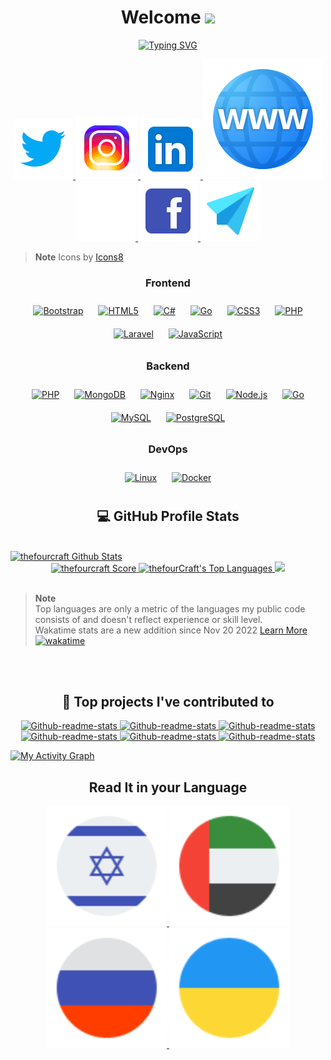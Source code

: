 <!-- Welcome Text -->
<div align="center"><h1>Welcome 
<img src="https://media.giphy.com/media/hvRJCLFzcasrR4ia7z/giphy.gif" width="28">
</h1>

<!-- Typing SVG by DenverCoder1 - https://github.com/DenverCoder1/readme-typing-svg -->
<a href="https://git.io/typing-svg">
<img src="https://readme-typing-svg.herokuapp.com?font=M+PLUS+Rounded+1c&pause=2000&color=F7F7F7&center=true&vCenter=true&width=435&lines=Self+Thought+DevOps+And+QA+Engineer;Open+Source+Advocate;Considered+Entrepreneur;Zero+Trust+Network+Architecture+Fan;Past+Music+Producer;OSS+Contributor;Community+Manager;Israeli;Photographer;Local+Guides+Contributor;Translator" 
alt="Typing SVG" />
</a>
</div>

<!-- Contact Me -->
<p align="center">
    <a href="https://twitter.com/thefourcraft">
    <img alt="Twitter" title="Twitter" 
    src="photos/Twitter-icon.svg"/>
    </a>
    <a href="https://www.instagram.com/david_furman/">
    <img alt="Instagram" title="Instagram" 
    src="photos/Instagram-icon.svg"/>
    </a>
    <a href="https://www.linkedin.com/in/david-furman/t">
    <img alt="Linkedin" title="Linkedin" 
    src="photos/Linkedin-Icon.svg"/>
    <a href="https://thefourcraft.com">
    <img alt="Website" title="My Website" 
    src="photos/Website-big-Icon.svg"/>
    </a>
    <a href="https://github.com/thefourcraft">
    <img alt="GitHub" title="GitHub" 
    src="photos/Github-icon.svg"/>
    </a>
    <a href="https://www.facebook.com/david2004furman">
    <img alt="Facebook" title="Facebook" 
    src="photos/Facebook-icon.svg"/>
    </a>
    <a href="mailto:me@thefourcraft.com?subject=[GitHub]">
    <img alt="Email" title="Email" 
    src="photos/Email-icon.svg"/>
    </a>
</p>

> **Note**
Icons by <a target="_blank" href="https://icons8.com">Icons8</a>

<div align="center">
<h3>Frontend</h3> 
<a href="https://getbootstrap.com/docs/3.4/javascript/" target="_blank"><img style="margin: 10px" src="https://profilinator.rishav.dev/skills-assets/bootstrap-plain.svg" alt="Bootstrap" height="50" /></a>  
<a href="https://en.wikipedia.org/wiki/HTML5" target="_blank"><img style="margin: 10px" src="https://profilinator.rishav.dev/skills-assets/html5-original-wordmark.svg" alt="HTML5" height="50" /></a>  
<a href="https://docs.microsoft.com/en-us/dotnet/csharp/" target="_blank"><img style="margin: 10px" src="https://profilinator.rishav.dev/skills-assets/csharp-original.svg" alt="C#" height="50" /></a>  
<a href="https://go.dev/" target="_blank"><img style="margin: 10px" src="https://profilinator.rishav.dev/skills-assets/go-original.svg" alt="Go" height="50" /></a>  
<a href="https://www.w3schools.com/css/" target="_blank"><img style="margin: 10px" src="https://profilinator.rishav.dev/skills-assets/css3-original-wordmark.svg" alt="CSS3" height="50" /></a>  
<a href="https://www.php.net/" target="_blank"><img style="margin: 10px" src="https://profilinator.rishav.dev/skills-assets/php-original.svg" alt="PHP" height="50" /></a>  
<a href="https://laravel.com/" target="_blank"><img style="margin: 10px" src="https://profilinator.rishav.dev/skills-assets/laravel-plain-wordmark.svg" alt="Laravel" height="50" /></a>  
<a href="https://www.javascript.com/" target="_blank"><img style="margin: 10px" src="https://profilinator.rishav.dev/skills-assets/javascript-original.svg" alt="JavaScript" height="50" /></a>  
</div>

</td><td valign="top" width="33%">


<div align="center">
<h3>Backend</h3>
<a href="https://www.php.net/" target="_blank"><img style="margin: 10px" src="https://profilinator.rishav.dev/skills-assets/php-original.svg" alt="PHP" height="50" /></a>  
<a href="https://www.mongodb.com/" target="_blank"><img style="margin: 10px" src="https://profilinator.rishav.dev/skills-assets/mongodb-original-wordmark.svg" alt="MongoDB" height="50" /></a>  
<a href="https://www.nginx.com/" target="_blank"><img style="margin: 10px" src="https://profilinator.rishav.dev/skills-assets/nginx-original.svg" alt="Nginx" height="50" /></a>   
<a href="https://github.com/" target="_blank"><img style="margin: 10px" src="https://profilinator.rishav.dev/skills-assets/git-scm-icon.svg" alt="Git" height="50" /></a>  
<a href="https://nodejs.org/" target="_blank"><img style="margin: 10px" src="https://profilinator.rishav.dev/skills-assets/nodejs-original-wordmark.svg" alt="Node.js" height="50" /></a>  
<a href="https://go.dev/" target="_blank"><img style="margin: 10px" src="https://profilinator.rishav.dev/skills-assets/go-original.svg" alt="Go" height="50" /></a>  
<a href="https://www.mysql.com/" target="_blank"><img style="margin: 10px" src="https://profilinator.rishav.dev/skills-assets/mysql-original-wordmark.svg" alt="MySQL" height="50" /></a>  
<a href="https://www.postgresql.org/" target="_blank"><img style="margin: 10px" src="https://profilinator.rishav.dev/skills-assets/postgresql-original-wordmark.svg" alt="PostgreSQL" height="50" /></a>  
</div>

</td><td valign="top" width="33%">


<div align="center"> 
<h3>DevOps</h3>  
<a href="https://www.linux.org/" target="_blank"><img style="margin: 10px" src="https://profilinator.rishav.dev/skills-assets/linux-original.svg" alt="Linux" height="50" /></a>
<a href="https://www.docker.com/" target="_blank"><img style="margin: 10px" src="https://profilinator.rishav.dev/skills-assets/docker-original-wordmark.svg" alt="Docker" height="50" /></a>  
</div>

</td></tr></table>

<!-- https://github.com/anuraghazra/github-readme-stats -->
<div align="center">
<h2>💻 GitHub Profile Stats</h2>
</div>

  <br/>
    <a href="https://github.com/anuraghazra/github-readme-stats">
    <img alt="thefourcraft Github Stats" 
    src="https://streak-stats.demolab.com?user=thefourcraft&theme=dark&hide_border=true&date_format=j%2Fn%5B%2FY%5D&fire=DD2727" 
    height="192px" width= "3000px"/>
    </a>
    <div align="center">
        <a href="https://github.com/anuraghazra/github-readme-stats">
        <img alt="thefourcraft Score" 
        src="https://github-readme-stats.vercel.app/api?username=thefourCraft&theme=dark&hide_border=true&include_all_commits=true&count_private=true" 
        height="192px"/>
        </a>
        <a href="https://github.com/anuraghazra/github-readme-stats">
        <img alt="thefourCraft's Top Languages" 
        src="https://github-readme-stats.vercel.app/api/top-langs/?username=thefourcraft&theme=dark&hide_border=true&include_all_commits=true&count_private=true" 
        height="192px"/>
        </a>
        <img
        src="https://github-readme-stats.vercel.app/api/wakatime?username=thefourCraft&layout=compact&theme=dark&hide_border=true" />
    </div>
  <br/>
  
> **Note**\
Top languages are only a metric of the languages my public code consists of and doesn't reflect experience or skill level.\
Wakatime stats are a new addition since Nov 20 2022 [Learn More](https://wakatime.com/@thefourCraft)\
[![wakatime](https://wakatime.com/badge/user/2d4f1aae-0715-4418-a6f3-e6d05c70dffd.svg)](https://wakatime.com/@2d4f1aae-0715-4418-a6f3-e6d05c70dffd)

<br><br>
<div align="center">
<h2>📕 Top projects I've contributed to</h2>
</div>
<p align="center">
    <a href="https://github.com/anuraghazra/github-readme-stats">
    <img width="278" 
    src="https://denvercoder1-github-readme-stats.vercel.app/api/pin/?username=ims-network&repo=Playit.gg-Docs&&theme=dark&hide_border=true" 
    alt="Github-readme-stats">
    </a>
    <a href="https://github.com/anuraghazra/github-readme-stats">
    <img width="278" 
    src="https://denvercoder1-github-readme-stats.vercel.app/api/pin/?username=ims-network&repo=ims-jobs&&theme=dark&hide_border=true" 
    alt="Github-readme-stats">
    </a>
    <a href="https://github.com/anuraghazra/github-readme-stats">
    <img width="278" 
    src="https://denvercoder1-github-readme-stats.vercel.app/api/pin/?username=ims-network&repo=Alfine&&theme=dark&hide_border=true" 
    alt="Github-readme-stats">
    </a>
    <a href="https://github.com/anuraghazra/github-readme-stats">
    <img width="278" 
    src="https://denvercoder1-github-readme-stats.vercel.app/api/pin/?username=ims-network&repo=Andrada-City&&theme=dark&hide_border=true" 
    alt="Github-readme-stats">
    </a>
    <a href="https://github.com/anuraghazra/github-readme-stats">
    <img width="278" 
    src="https://denvercoder1-github-readme-stats.vercel.app/api/pin/?username=ims-network&repo=ims-legal&&theme=dark&hide_border=true" 
    alt="Github-readme-stats">
    </a>
    <a href="https://github.com/anuraghazra/github-readme-stats">
    <img width="278" 
    src="https://denvercoder1-github-readme-stats.vercel.app/api/pin/?username=LoneDev6&repo=Wiki-ItemsAdder&&theme=dark&hide_border=true" 
    alt="Github-readme-stats">
    </a>
</p>

<!-- https://github.com/ashutosh00710/github-readme-activity-graph -->

<a href="https://github.com/ashutosh00710/github-readme-activity-graph">
<img alt="My Activity Graph" 
src="https://activity-graph.herokuapp.com/graph?username=thefourcraft&bg_color=161616&color=d3d3d3&line=e8eaea&point=5b5959&hide_border=true"/></a>

<div align="center">
<h2>Read It in your Language</h2>
    <a href="README_he.md">
    <img alt="Hebrew" title="Hebrew" 
    src="photos/Israel.svg"/>
    </a>
    <a href="README_ar.md">
    <img alt="Arbic" title="Arbic" 
    src="photos/uae.svg"/>
    </a>
    <a href="README_ru.md">
    <img alt="Russian" title="Russian #StopTheWar" 
    src="photos/russia.svg"/>
    </a>
    <a href="README_au.md">
    <img alt="Ukraine" title="Ukraine" 
    src="photos/Ukraine.svg"/>
    </a>
</div>
